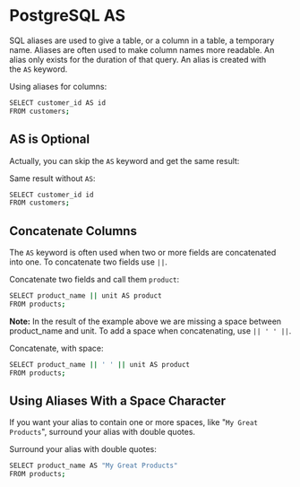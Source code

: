 # PostgreSQL AS

SQL aliases are used to give a table, or a column in a table, a temporary name. Aliases are often used to make column names more readable. An alias only exists for the duration of that query. An alias is created with the `AS` keyword.

Using aliases for columns:

```bash
SELECT customer_id AS id
FROM customers;
```

## AS is Optional

Actually, you can skip the `AS` keyword and get the same result:

Same result without `AS`:

```bash
SELECT customer_id id
FROM customers;
```

## Concatenate Columns

The `AS` keyword is often used when two or more fields are concatenated into one. To concatenate two fields use `||`.

Concatenate two fields and call them `product`:

```bash
SELECT product_name || unit AS product
FROM products;
```

**Note:** In the result of the example above we are missing a space between product_name and unit. To add a space when concatenating, use `|| ' ' ||`.

Concatenate, with space:

```bash
SELECT product_name || ' ' || unit AS product
FROM products;
```

## Using Aliases With a Space Character

If you want your alias to contain one or more spaces, like "`My Great Products`", surround your alias with double quotes.

Surround your alias with double quotes:

```bash
SELECT product_name AS "My Great Products"
FROM products;
```